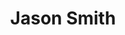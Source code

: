 ---
title: "Jason Smith"
age: 30
city: "Houston"
state: "TX"
testimony: "Lorem ipsum dolor sit amet, consectetur adipiscing elit. Suspendisse eu convallis eros. Integer tincidunt arcu non feugiat hendrerit. Cras quis tempor tortor. Pellentesque laoreet arcu lectus, vel egestas elit euismod at. Praesent vehicula mauris et neque tempor, quis imperdiet ex interdum. Suspendisse potenti. Quisque sollicitudin sodales eros, in lobortis lorem porta et. Phasellus sapien sem, dignissim pretium accumsan ullamcorper, luctus non turpis."
photo: https://res.cloudinary.com/modii/v1530419490/insurancesmart/couple-smiling.jpg
---